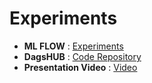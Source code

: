 
# Experiments

- **ML FLOW** : [Experiments](https://dagshub.com/saisatvikh/final_repo.mlflow)
- **DagsHUB** : [Code Repository](https://dagshub.com/saisatvikh/final_repo)
- **Presentation Video** : [Video](#)